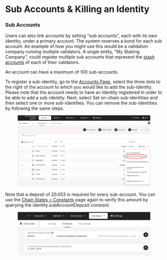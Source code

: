 # Sub Accounts & Killing an Identity

### **Sub Accounts**

Users can also link accounts by setting "sub accounts", each with its own identity, under a primary account. The system reserves a bond for each sub account. An example of how you might use this would be a validation company running multiple validators. A single entity, "My Staking Company", could register multiple sub accounts that represent the [stash accounts](https://docs.dock.io/validators/account-setup) of each of their validators.

An account can have a maximum of 100 sub-accounts.

To register a sub-identity, go to the [Accounts Page](https://fe.dock.io/#/accounts), select the three dots to the right of the account to which you would like to add the sub-identity. Please note that the account needs to have an Identity registered in order to be able to add a sub-identity. Next, select Set on-chain sub-identities and then select one or more sub-identities. You can remove the sub-identities by following the same steps.

<figure><img src="../.gitbook/assets/subidentity.png" alt=""><figcaption></figcaption></figure>

Note that a deposit of 20.053 is required for every sub-account. You can use the [Chain States > Constants](https://fe.dock.io/#/chainstate/constants) page again to verify this amount by querying the identity.subAccountDeposit constant.

<figure><img src="../.gitbook/assets/subaccountdeposit.png" alt=""><figcaption></figcaption></figure>
